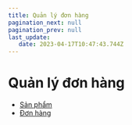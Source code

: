 ```yaml
---
title: Quản lý đơn hàng
pagination_next: null
pagination_prev: null
last_update:
   date: 2023-04-17T10:47:43.744Z
---
```

# Quản lý đơn hàng
* [Sản phẩm](/70-quan-ly-don-hang/5.1-san-pham.md)
* [Đơn hàng](/70-quan-ly-don-hang/5.2-don-hang.md)